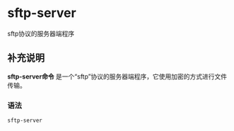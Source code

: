 sftp-server
===

sftp协议的服务器端程序

## 补充说明

**sftp-server命令** 是一个“sftp”协议的服务器端程序，它使用加密的方式进行文件传输。

### 语法

```shell
sftp-server
```


<!-- Linux命令行搜索引擎：https://jaywcjlove.github.io/linux-command/ -->